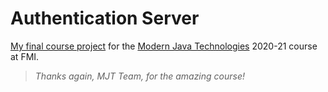 # Authentication Server
[My final course project](auth-server.md) for the [Modern Java Technologies](https://github.com/fmi/java-course) 2020-21 course at FMI.

> *Thanks again, MJT Team, for the amazing course!*
